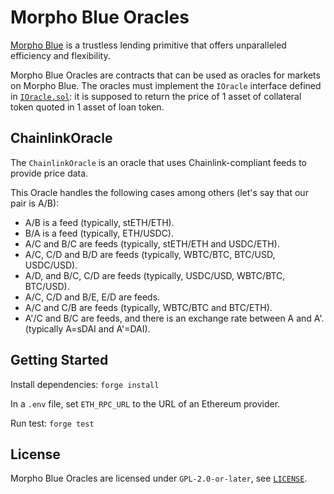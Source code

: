 # Morpho Blue Oracles

[Morpho Blue](https://github.com/morpho-org/morpho-blue) is a trustless lending primitive that offers unparalleled efficiency and flexibility.

Morpho Blue Oracles are contracts that can be used as oracles for markets on Morpho Blue.
The oracles must implement the `IOracle` interface defined in [`IOracle.sol`](https://github.com/morpho-org/morpho-blue/blob/main/src/interfaces/IOracle.sol#L9): it is supposed to return the price of 1 asset of collateral token quoted in 1 asset of loan token.

## ChainlinkOracle

The `ChainlinkOracle` is an oracle that uses Chainlink-compliant feeds to provide price data.

This Oracle handles the following cases among others (let's say that our pair is A/B):
- A/B is a feed (typically, stETH/ETH).
- B/A is a feed (typically, ETH/USDC).
- A/C and B/C are feeds (typically, stETH/ETH and USDC/ETH).
- A/C, C/D and B/D are feeds (typically, WBTC/BTC, BTC/USD, USDC/USD).
- A/D, and B/C, C/D are feeds (typically, USDC/USD, WBTC/BTC, BTC/USD).
- A/C, C/D and B/E, E/D are feeds.
- A/C and C/B are feeds (typically, WBTC/BTC and BTC/ETH).
- A'/C and B/C are feeds, and there is an exchange rate between A and A'. (typically A=sDAI and A'=DAI).

## Getting Started

Install dependencies: `forge install`

In a `.env` file, set `ETH_RPC_URL` to the URL of an Ethereum provider.

Run test: `forge test`

## License

Morpho Blue Oracles are licensed under `GPL-2.0-or-later`, see [`LICENSE`](./LICENSE).